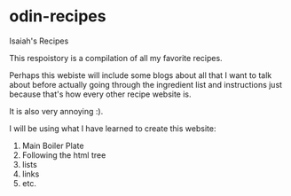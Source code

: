 # odin-recipes
Isaiah's Recipes

This respoistory is a compilation of all my favorite recipes.

Perhaps this webiste will include some blogs about all that I want to talk about before actually going through the ingredient list and instructions just because that's how every other recipe website is.

It is also very annoying :).

I will be using what I have learned to create this website:
1. Main Boiler Plate
2. Following the html tree
3. lists
4. links
5. etc.